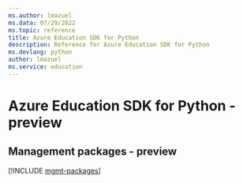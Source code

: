 ```yaml
---
ms.author: lmazuel
ms.data: 07/29/2022
ms.topic: reference
title: Azure Education SDK for Python
description: Reference for Azure Education SDK for Python
ms.devlang: python
author: lmazuel
ms.service: education
---
```

# Azure Education SDK for Python - preview

## Management packages - preview
[!INCLUDE [mgmt-packages](education-mgmt-index.md)]